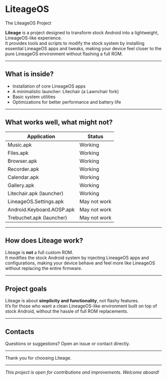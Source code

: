 # LiteageOS
The LiteageOS Project

**Liteage** is a project designed to transform stock Android into a lightweight, LineageOS-like experience.  
It provides tools and scripts to modify the stock system by installing essential LineageOS apps and tweaks, making your device feel closer to the pure LineageOS environment without flashing a full ROM.

---

## What is inside?

- Installation of core LineageOS apps
- A minimalistic launcher: Litechair (a Lawnchair fork)  
- Basic system utilities  
- Optimizations for better performance and battery life  

---

## What works well, what might not?

| Application                  | Status            |
|-----------------------------|-------------------|
| Music.apk                   | Working           |
| Files.apk                   | Working           |
| Browser.apk                 | Working           |
| Recorder.apk                | Working           |
| Calendar.apk                | Working           |
| Gallery.apk                 | Working           |
| Litechair.apk (launcher)   | Working           |
| LineageOS.Settings.apk       | May not work      |
| Android.Keyboard.AOSP.apk    | May not work      |
| Trebuchet.apk (launcher)     | May not work      |

---

## How does Liteage work?

Liteage is **not** a full custom ROM.  
It modifies the stock Android system by injecting LineageOS apps and configurations, making your device behave and feel more like LineageOS without replacing the entire firmware.

---

## Project goals

Liteage is about **simplicity and functionality**, not flashy features.  
It’s for those who want a clean LineageOS-like environment built on top of stock Android, without the hassle of full ROM replacements.

---

## Contacts

Questions or suggestions? Open an issue or contact directly.

---

Thank you for choosing Liteage.

---

*This project is open for contributions and improvements. Welcome aboard!*
